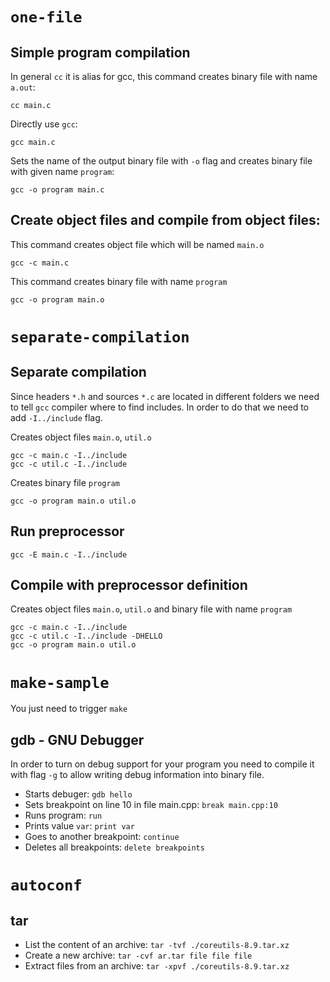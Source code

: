 # `one-file`

## Simple program compilation

In general `cc` it is alias for gcc, this command creates binary file with name `a.out`:
```
cc main.c
```

Directly use `gcc`:
```
gcc main.c
```

Sets the name of the output binary file with `-o` flag and creates binary file with given name `program`:
```
gcc -o program main.c
```

## Create object files and compile from object files:

This command creates object file which will be named `main.o`
```
gcc -c main.c
```

This command creates binary file with name `program`
```
gcc -o program main.o
```

# `separate-compilation`

## Separate compilation

Since headers `*.h` and sources `*.c` are located in different folders we need to tell `gcc` compiler where to find includes. In order to do that we need to add `-I../include` flag.

Creates object files `main.o`, `util.o`
```
gcc -c main.c -I../include
gcc -c util.c -I../include
```

Creates binary file `program`
```
gcc -o program main.o util.o
```

## Run preprocessor

```
gcc -E main.c -I../include
```

## Compile with preprocessor definition

Creates object files `main.o`, `util.o` and binary file with name `program`
```
gcc -c main.c -I../include
gcc -c util.c -I../include -DHELLO
gcc -o program main.o util.o
```

# `make-sample`

You just need to trigger `make`

## gdb - GNU Debugger

In order to turn on debug support for your program you need to compile it with flag `-g` to allow writing debug information into binary file.

- Starts debuger: `gdb hello`
- Sets breakpoint on line 10 in file main.cpp: `break main.cpp:10`
- Runs program: `run`
- Prints value `var`: `print var`
- Goes to another breakpoint: `continue`
- Deletes all breakpoints: `delete breakpoints`

# `autoconf`

## tar

- List the content of an archive: `tar -tvf ./coreutils-8.9.tar.xz`
- Create a new archive: `tar -cvf ar.tar file file file`
- Extract files from an archive: `tar -xpvf ./coreutils-8.9.tar.xz`
